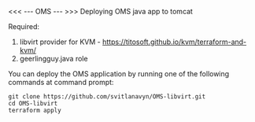 <<< --- OMS --- >>>
Deploying OMS java app to tomcat

Required:
1. libvirt provider for KVM - https://titosoft.github.io/kvm/terraform-and-kvm/
2. geerlingguy.java role

You can deploy the OMS application by running one of the following commands at command prompt:

    git clone https://github.com/svitlanavyn/OMS-libvirt.git
    cd OMS-libvirt
    terraform apply

